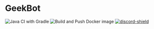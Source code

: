 # GeekBot

[discord-invite]: https://discord.gg/ADrTFRZ
[discord-shield]: https://discord.com/api/guilds/632708637122625538/widget.png

![Java CI with Gradle](https://github.com/LegendaryGeek/GeekBot/workflows/Java%20CI%20with%20Gradle/badge.svg?branch=release)
![Build and Push Docker image](https://github.com/LegendaryGeek/GeekBot/workflows/Build%20and%20Push%20Docker%20image/badge.svg?branch=release)
[ ![discord-shield][] ][discord-invite]

